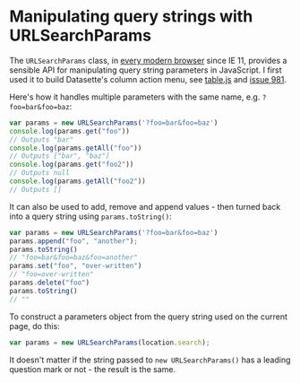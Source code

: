 # Manipulating query strings with URLSearchParams

The `URLSearchParams` class, in [every modern browser](https://caniuse.com/?search=URLSearchParams) since IE 11, provides a sensible API for manipulating query string parameters in JavaScript. I first used it to build Datasette's column action menu, see [table.js](https://github.com/simonw/datasette/blob/0.50a0/datasette/static/table.js) and [issue 981](https://github.com/simonw/datasette/issues/981).

Here's how it handles multiple parameters with the same name, e.g. `?foo=bar&foo=baz`:

```javascript
var params = new URLSearchParams('?foo=bar&foo=baz')
console.log(params.get("foo"))
// Outputs "bar"
console.log(params.getAll("foo"))
// Outputs ["bar", "baz"]
console.log(params.get("foo2"))
// Outputs null
console.log(params.getAll("foo2"))
// Outputs []
```

It can also be used to add, remove and append values - then turned back into a query string using `params.toString()`:

```javascript
var params = new URLSearchParams('?foo=bar&foo=baz')
params.append("foo", "another");
params.toString()
// "foo=bar&foo=baz&foo=another"
params.set("foo", "over-written")
// "foo=over-written"
params.delete("foo")
params.toString()
// ""
```
To construct a parameters object from the query string used on the current page, do this:
```javascript
var params = new URLSearchParams(location.search);
```
It doesn't matter if the string passed to `new URLSearchParams()` has a leading question mark or not - the result is the same.
